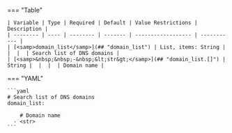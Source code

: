 <!--
  ~ Copyright (c) 2024 Arista Networks, Inc.
  ~ Use of this source code is governed by the Apache License 2.0
  ~ that can be found in the LICENSE file.
  -->
=== "Table"

    | Variable | Type | Required | Default | Value Restrictions | Description |
    | -------- | ---- | -------- | ------- | ------------------ | ----------- |
    | [<samp>domain_list</samp>](## "domain_list") | List, items: String |  |  |  | Search list of DNS domains |
    | [<samp>&nbsp;&nbsp;-&nbsp;&lt;str&gt;</samp>](## "domain_list.[]") | String |  |  |  | Domain name |

=== "YAML"

    ```yaml
    # Search list of DNS domains
    domain_list:

        # Domain name
      - <str>
    ```
